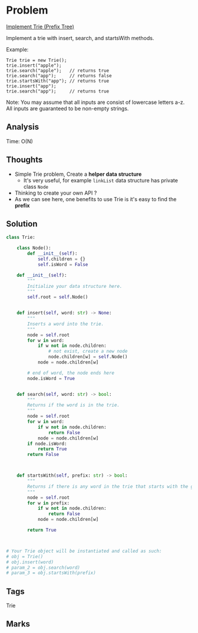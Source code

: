 # Problem

[Implement Trie \(Prefix Tree\)](https://leetcode.com/problems/implement-trie-prefix-tree)

Implement a trie with insert, search, and startsWith methods.

Example:

```text
Trie trie = new Trie();
trie.insert("apple");
trie.search("apple");   // returns true
trie.search("app");     // returns false
trie.startsWith("app"); // returns true
trie.insert("app");   
trie.search("app");     // returns true
```

Note: You may assume that all inputs are consist of lowercase letters a-z. All inputs are guaranteed to be non-empty strings.

## Analysis

Time: O\(N\)

## Thoughts

* Simple Trie problem, Create a **helper data structure**
  * It's very useful, for example `linkList` data structure has private class `Node`
* Thinking to create your own API ?
* As we can see here, one benefits to use Trie is it's easy to find the **prefix**

## Solution

```python
class Trie:

    class Node():
        def __init__(self):
            self.children = {}
            self.isWord = False 

    def __init__(self):
        """
        Initialize your data structure here.
        """
        self.root = self.Node()


    def insert(self, word: str) -> None:
        """
        Inserts a word into the trie.
        """
        node = self.root
        for w in word:
            if w not in node.children:
                # not exist, create a new node 
                node.children[w] = self.Node()            
            node = node.children[w]

        # end of word, the node ends here
        node.isWord = True


    def search(self, word: str) -> bool:
        """
        Returns if the word is in the trie.
        """
        node = self.root
        for w in word:
            if w not in node.children:
                return False
            node = node.children[w]
        if node.isWord:
            return True        
        return False



    def startsWith(self, prefix: str) -> bool:
        """
        Returns if there is any word in the trie that starts with the given prefix.
        """
        node = self.root
        for w in prefix:
            if w not in node.children:
                return False
            node = node.children[w]

        return True



# Your Trie object will be instantiated and called as such:
# obj = Trie()
# obj.insert(word)
# param_2 = obj.search(word)
# param_3 = obj.startsWith(prefix)
```

## Tags

Trie

## Marks


